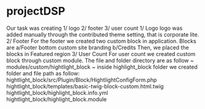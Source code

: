 # projectDSP
Our task was creating 1/ logo
                      2/ footer
                      3/ user count
1/ Logo
  logo was added manually through the contributed theme setting, that is corporate lite.
2/ Footer
 For the footer we created two custom block in application.
 Blocks are
 a/Footer bottom custom site branding
 b/Credits
 Then, we placed the blocks in Featured region
3/ User Count
 For user count we created custom block through custom module.
 The file and folder directory are as follow
  ~ modules/custom/hightlight_block
  ~ inside highlight_block folder we created folder and file path as follow:
         hightlight_block/src/Plugin/Block/HightlightConfigForm.php
         hightlight_block/templates/basic-twig-block-custom.html.twig
         hightlight_block/highlight_block.info.yml
         hightlight_block/highlight_block.module

